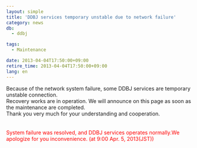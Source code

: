 ```yaml
---
layout: simple
title: 'DDBJ services temporary unstable due to network failure'
category: news
db:
  - ddbj

tags:
  - Maintenance

date: 2013-04-04T17:50:00+09:00
retire_time: 2013-04-04T17:50:00+09:00
lang: en
---
```


<p>Because of the network system failure, some DDBJ services are temporary unstable connection.<br>Recovery works are in operation. We will announce on this page as soon as the maintenance are completed. <br>Thank you very much for your understanding and cooperation. <br><br><br>
    <font color="#ff0000">System failure was resolved, and DDBJ services operates normally.We apologize for you inconvenience. (at 9:00 Apr. 5, 2013(JST))</font>
</p>
